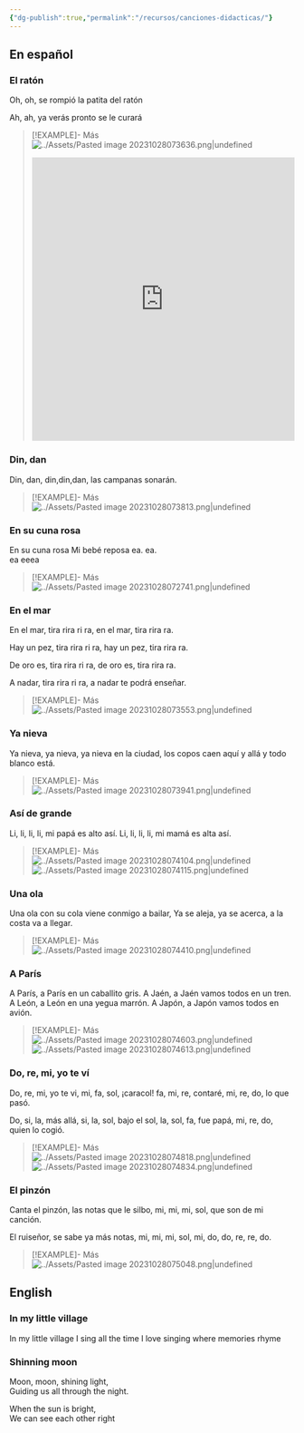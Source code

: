 ```yaml
---
{"dg-publish":true,"permalink":"/recursos/canciones-didacticas/"}
---
```



## En español

### El ratón

Oh, oh, se rompió
la patita del ratón

Ah, ah, ya verás
pronto se le curará

>[!EXAMPLE]- Más
>![../Assets/Pasted image 20231028073636.png|undefined](/img/user/Assets/Pasted%20image%2020231028073636.png)
>
><iframe src="https://www.soundslice.com/slices/smgwc/embed/" width="100%" height="500" frameBorder="0" allowfullscreen></iframe>

### Din, dan

Din, dan, din,din,dan, las campanas sonarán.

>[!EXAMPLE]- Más
>![../Assets/Pasted image 20231028073813.png|undefined](/img/user/Assets/Pasted%20image%2020231028073813.png)

### En su cuna rosa

En su cuna rosa
Mi bebé reposa
ea.  ea.  
ea eeea

>[!EXAMPLE]- Más
>![../Assets/Pasted image 20231028072741.png|undefined](/img/user/Assets/Pasted%20image%2020231028072741.png)

### En el mar

En el mar, tira rira ri ra, 
en el mar, tira rira ra.

Hay un pez, tira rira ri ra, 
hay un pez, tira rira ra.

De oro es, tira rira ri ra, 
de oro es, tira rira ra.

A nadar, tira rira ri ra, 
a nadar te podrá enseñar.

>[!EXAMPLE]- Más
>![../Assets/Pasted image 20231028073553.png|undefined](/img/user/Assets/Pasted%20image%2020231028073553.png)

### Ya nieva

Ya nieva, ya nieva, ya nieva en la ciudad,
los copos caen aquí y allá y todo blanco está.

>[!EXAMPLE]- Más
>![../Assets/Pasted image 20231028073941.png|undefined](/img/user/Assets/Pasted%20image%2020231028073941.png)

### Así de grande

Li, li, li, li, mi papá es alto así.
Li, li, li, li, mi mamá es alta así.

>[!EXAMPLE]- Más
>![../Assets/Pasted image 20231028074104.png|undefined](/img/user/Assets/Pasted%20image%2020231028074104.png)
>![../Assets/Pasted image 20231028074115.png|undefined](/img/user/Assets/Pasted%20image%2020231028074115.png)

### Una ola

Una ola con su cola viene conmigo a bailar,
Ya se aleja, ya se acerca, a la costa va a llegar.

>[!EXAMPLE]- Más
>![../Assets/Pasted image 20231028074410.png|undefined](/img/user/Assets/Pasted%20image%2020231028074410.png)

### A París

A París, a París en un caballito gris.
A Jaén, a Jaén vamos todos en un tren.
A León, a León en una yegua marrón.
A Japón, a Japón vamos todos en avión.

>[!EXAMPLE]- Más
>![../Assets/Pasted image 20231028074603.png|undefined](/img/user/Assets/Pasted%20image%2020231028074603.png)
>![../Assets/Pasted image 20231028074613.png|undefined](/img/user/Assets/Pasted%20image%2020231028074613.png)

### Do, re, mi, yo te ví

Do, re, mi, yo te vi,
mi, fa, sol, ¡caracol!
fa, mi, re, contaré,
mi, re, do, lo que pasó.

Do, si, la, más allá,
si, la, sol, bajo el sol,
la, sol, fa, fue papá,
mi, re, do, quien lo cogió.

>[!EXAMPLE]- Más
>![../Assets/Pasted image 20231028074818.png|undefined](/img/user/Assets/Pasted%20image%2020231028074818.png)
>![../Assets/Pasted image 20231028074834.png|undefined](/img/user/Assets/Pasted%20image%2020231028074834.png)

### El pinzón

Canta el pinzón, las notas que le silbo,
mi, mi, mi, sol, que son de mi canción.

El ruiseñor, se sabe ya más notas,
mi, mi, mi, sol, mi, do, do, re, re, do.

>[!EXAMPLE]- Más
> ![../Assets/Pasted image 20231028075048.png|undefined](/img/user/Assets/Pasted%20image%2020231028075048.png)

## English

### In my little village

In my little village
I sing all the time
I love singing
where memories rhyme

### Shinning moon

Moon, moon, shining light, \
Guiding us all through the night. 

When the sun is bright, \
We can see each other right